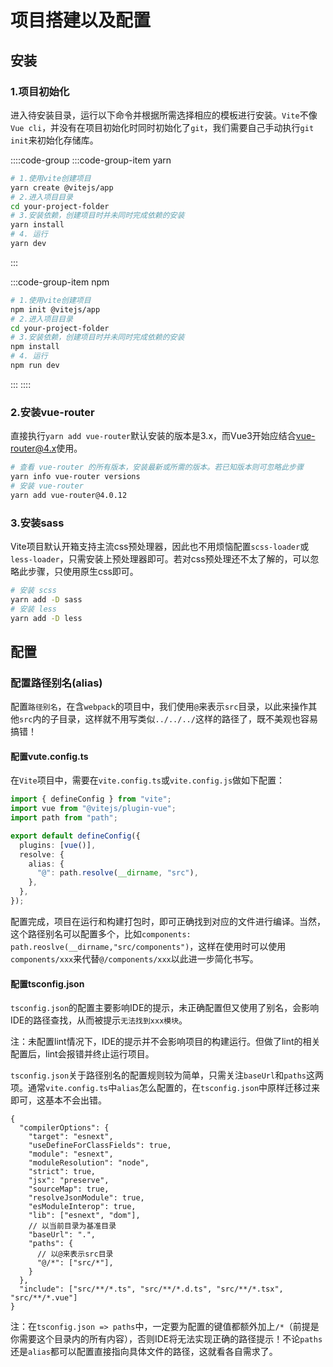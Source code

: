 # 项目搭建以及配置

## 安装

### 1.项目初始化

进入待安装目录，运行以下命令并根据所需选择相应的模板进行安装。`Vite`不像`Vue cli`，并没有在项目初始化时同时初始化了`git`，我们需要自己手动执行`git init`来初始化存储库。

::::code-group
:::code-group-item yarn

```bash
# 1.使用vite创建项目
yarn create @vitejs/app
# 2.进入项目目录
cd your-project-folder
# 3.安装依赖，创建项目时并未同时完成依赖的安装
yarn install
# 4. 运行
yarn dev
```

:::

:::code-group-item npm

```bash
# 1.使用vite创建项目
npm init @vitejs/app
# 2.进入项目目录
cd your-project-folder
# 3.安装依赖，创建项目时并未同时完成依赖的安装
npm install
# 4. 运行
npm run dev
```

:::
::::

### 2.安装vue-router

直接执行`yarn add vue-router`默认安装的版本是3.x，而Vue3开始应结合[vue-router@4.x](https://router.vuejs.org/zh/guide/#html)使用。

```bash
# 查看 vue-router 的所有版本，安装最新或所需的版本。若已知版本则可忽略此步骤
yarn info vue-router versions
# 安装 vue-router
yarn add vue-router@4.0.12
```

### 3.安装sass

Vite项目默认开箱支持主流css预处理器，因此也不用烦恼配置`scss-loader`或`less-loader`，只需安装上预处理器即可。若对css预处理还不太了解的，可以忽略此步骤，只使用原生css即可。

```bash
# 安装 scss
yarn add -D sass
# 安装 less
yarn add -D less
```

## 配置

### 配置路径别名(alias)

配置`路径别名`，在含`webpack`的项目中，我们使用`@`来表示`src`目录，以此来操作其他`src`内的子目录，这样就不用写类似`../../../`这样的路径了，既不美观也容易搞错！

#### 配置vute.config.ts

在`Vite`项目中，需要在`vite.config.ts`或`vite.config.js`做如下配置：

```ts
import { defineConfig } from "vite";
import vue from "@vitejs/plugin-vue";
import path from "path";

export default defineConfig({
  plugins: [vue()],
  resolve: {
    alias: {
      "@": path.resolve(__dirname, "src"),
    },
  },
});
```

配置完成，项目在运行和构建打包时，即可正确找到对应的文件进行编译。当然，这个路径别名可以配置多个，比如`components: path.reoslve(__dirname,"src/components")`，这样在使用时可以使用`components/xxx`来代替`@/components/xxx`以此进一步简化书写。

#### 配置tsconfig.json

`tsconfig.json`的配置主要影响IDE的提示，未正确配置但又使用了别名，会影响IDE的路径查找，从而被提示`无法找到xxx模块`。

注：未配置lint情况下，IDE的提示并不会影响项目的构建运行。但做了lint的相关配置后，lint会报错并终止运行项目。

`tsconfig.json`关于路径别名的配置规则较为简单，只需关注`baseUrl`和`paths`这两项。通常`vite.config.ts`中`alias`怎么配置的，在`tsconfig.json`中原样迁移过来即可，这基本不会出错。

```json{14,17}
{
  "compilerOptions": {
    "target": "esnext",
    "useDefineForClassFields": true,
    "module": "esnext",
    "moduleResolution": "node",
    "strict": true,
    "jsx": "preserve",
    "sourceMap": true,
    "resolveJsonModule": true,
    "esModuleInterop": true,
    "lib": ["esnext", "dom"],
    // 以当前目录为基准目录
    "baseUrl": ".",
    "paths": {
      // 以@来表示src目录
      "@/*": ["src/*"],
    }
  },
  "include": ["src/**/*.ts", "src/**/*.d.ts", "src/**/*.tsx", "src/**/*.vue"]
}
```

注：在`tsconfig.json => paths`中，一定要为配置的键值都额外加上`/*`（前提是你需要这个目录内的所有内容），否则IDE将无法实现正确的路径提示！不论`paths`还是`alias`都可以配置直接指向具体文件的路径，这就看各自需求了。
